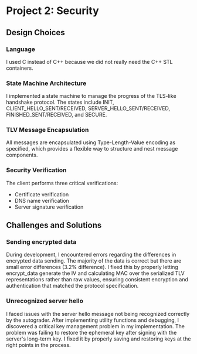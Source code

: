 # Project 2: Security

## Design Choices

### Language
I used C instead of C++ because we did not really need the C++ STL containers.

### State Machine Architecture
I implemented a state machine to manage the progress of the TLS-like handshake protocol. The states include INIT, CLIENT_HELLO_SENT/RECEIVED, SERVER_HELLO_SENT/RECEIVED, FINISHED_SENT/RECEIVED, and SECURE.

### TLV Message Encapsulation
All messages are encapsulated using Type-Length-Value encoding as specified, which provides a flexible way to structure and nest message components.

### Security Verification
The client performs three critical verifications:
- Certificate verification
- DNS name verification
- Server signature verification

## Challenges and Solutions

### Sending encrypted data
During development, I encountered errors regarding the differences in encrypted data sending. The majority of the data is correct but there are small error differences (3.2% difference). I fixed this by properly letting encrypt_data generate the IV and calculating MAC over the serialized TLV representations rather than raw values, ensuring consistent encryption and authentication that matched the protocol specification.


### Unrecognized server hello
I faced issues with the server hello message not being recognized correctly by the autograder. After implementing utility functions and debugging, I discovered a critical key management problem in my implementation. The problem was failing to restore the ephemeral key after signing with the server's long-term key. I fixed it by properly saving and restoring keys at the right points in the process.
